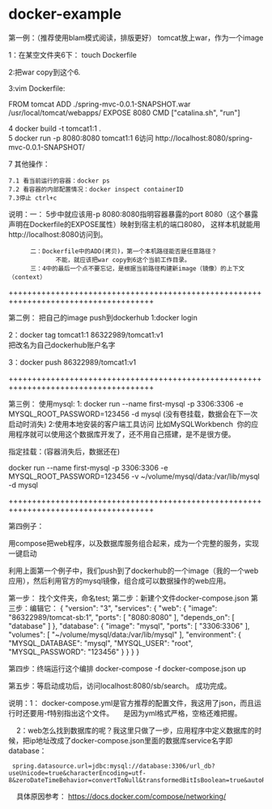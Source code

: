 # docker-example
第一例：（推荐使用blam模式阅读，排版更好）
tomcat放上war，作为一个image

1：在某空文件夹6下：
touch Dockerfile

2:把war copy到这个6.

3:vim Dockerfile:

FROM tomcat
ADD ./spring-mvc-0.0.1-SNAPSHOT.war  /usr/local/tomcat/webapps/
EXPOSE 8080
CMD ["catalina.sh", "run"]

4 docker build -t tomcat1:1 .  
5 docker run -p 8080:8080 tomcat1:1
6访问 http://localhost:8080/spring-mvc-0.0.1-SNAPSHOT/

7 其他操作：
    
    7.1 看当前运行的容器：docker ps
    7.2 看容器的内部配置情况：docker inspect containerID
    7.3停止 ctrl+c

说明：一： 5步中就应该用-p 8080:8080指明容器暴露的port 8080（这个暴露声明在Dockerfile的EXPOSE属性）映射到宿主机的端口8080，
           这样本机就能用http://localhost:8080访问到。
       
          二：Dockerfile中的ADD(拷贝)，第一个本机路径能否是任意路径？
                 不能，就应该把war copy到6这个当前工作目录。
          三：4中的最后一个点不要忘记，是根据当前路径构建新image（镜像）的上下文（context）
          
 +++++++++++++++++++++++++++++++++++++++++++++++++++++++++++++++++++++++++++++++++++++
 
 
 
 
第二例：
把自己的image push到dockerhub
1:docker login

2：docker tag tomcat1:1    86322989/tomcat1:v1  
      把改名为自己dockerhub账户名字

3：docker push 86322989/tomcat1:v1          

+++++++++++++++++++++++++++++++++++++++++++++++++++++++++++++++++++++++++++++++++++++

第三例：
使用mysql:
1:
docker run --name first-mysql -p 3306:3306 -e MYSQL\_ROOT\_PASSWORD=123456 -d mysql
(没有卷挂载，数据会在下一次启动时消失)
2:使用本地安装的客户端工具访问
比如MySQLWorkbench
  你的应用程序就可以使用这个数据库开发了，还不用自己搭建，是不是很方便。


指定挂载：(容器消失后，数据还在)

docker run --name first-mysql -p 3306:3306 -e MYSQL\_ROOT\_PASSWORD=123456   -v ~/volume/mysql/data:/var/lib/mysql -d mysql

+++++++++++++++++++++++++++++++++++++++++++++++++++++++++++++++++++++++++++++++++++++

第四例子：

用compose把web程序，以及数据库服务组合起来，成为一个完整的服务，实现一键启动


利用上面第一个例子中，我们push到了dockerhub的一个image（我的一个web应用），然后利用官方的mysql镜像，组合成可以数据操作的web应用。

第一步： 找个文件夹，命名test;
第二步：新建个文件docker-compose.json
第三步：编辑它：
{
    "version": "3",
    "services": {
        "web": {
            "image": "86322989/tomcat-sb:1",
            "ports": [
                "8080:8080"
            ],
            "depends_on": [
                "database"
            ]
        },
        "database": {
            "image": "mysql",
            "ports": [
                "3306:3306"
            ],
            "volumes": [
                "~/volume/mysql/data:/var/lib/mysql"
            ],
            "environment": {
                "MYSQL_DATABASE": "mysql",
                "MYSQL_USER": "root",
                "MYSQL_PASSWORD": "123456"
            }
        }
    }
}

第四步：终端运行这个编排  docker-compose -f docker-compose.json up

第五步：等启动成功后，访问localhost:8080/sb/search。 成功完成。

说明：1： docker-compose.yml是官方推荐的配置文件，我这用了json，而且运行时还要用-f特别指出这个文件。 
     是因为yml格式严格，空格还难把握。
     
     2：web怎么找到数据库的呢？我这里只做了一步，应用程序中定义数据库的时候，把ip地址改成了docker-compose.json里面的数据库service名字即 database：
     
     spring.datasource.url=jdbc:mysql://database:3306/url_db?useUnicode=true&characterEncoding=utf-8&zeroDateTimeBehavior=convertToNull&transformedBitIsBoolean=true&autoReconnect=true&failOverReadOnly=false
     
     具体原因参考：
     https://docs.docker.com/compose/networking/




